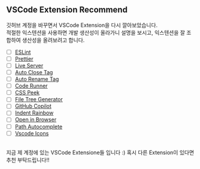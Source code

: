 ## VSCode Extension Recommend

깃허브 계정을 바꾸면서 VSCode Extension을 다시 깔아보았습니다. <br/>
적절한 익스텐션을 사용하면 개발 생산성이 올라가니 설명을 보시고, 익스텐션을 잘 조합하여 생산성을 올려보려고 합니다.

- [ ] [ESLint](https://marketplace.visualstudio.com/items?itemName=dbaeumer.vscode-eslint)
- [ ] [Prettier](https://marketplace.visualstudio.com/items?itemName=esbenp.prettier-vscode)
- [ ] [Live Server](https://marketplace.visualstudio.com/items?itemName=ritwickdey.LiveServer)
- [ ] [Auto Close Tag](https://marketplace.visualstudio.com/items?itemName=formulahendry.auto-close-tag)
- [ ] [Auto Rename Tag](https://marketplace.visualstudio.com/items?itemName=formulahendry.auto-rename-tag)
- [ ] [Code Runner](https://marketplace.visualstudio.com/items?itemName=formulahendry.code-runner)
- [ ] [CSS Peek](https://marketplace.visualstudio.com/items?itemName=pranaygp.vscode-css-peek)
- [ ] [File Tree Generator](https://marketplace.visualstudio.com/items?itemName=Shinotatwu-DS.file-tree-generator)
- [ ] [GitHub Copilot](https://marketplace.visualstudio.com/items?itemName=GitHub.copilot)
- [ ] [Indent Rainbow](https://marketplace.visualstudio.com/items?itemName=oderwat.indent-rainbow)
- [ ] [Open in Browser](https://marketplace.visualstudio.com/items?itemName=techer.open-in-browser)
- [ ] [Path Autocomplete](https://marketplace.visualstudio.com/items?itemName=ionutvmi.path-autocomplete)
- [ ] [Vscode Icons](https://marketplace.visualstudio.com/items?itemName=vscode-icons-team.vscode-icons)

<br />
지금 제 계정에 있는 VSCode Extensione들 입니다 :) 혹시 다른 Extension이 있다면 추천 부탁드립니다!!  
